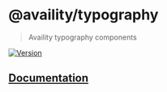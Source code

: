 # @availity/typography

> Availity typography components

[![Version](https://img.shields.io/npm/v/@availity/typography.svg?style=for-the-badge)](https://www.npmjs.com/package/@availity/typography)

## [Documentation](https://availity.github.io/availity-react/components/typography/index)

